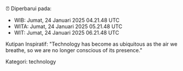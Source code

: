 ⏰ Diperbarui pada:
- WIB: Jumat, 24 Januari 2025 04.21.48 UTC
- WITA: Jumat, 24 Januari 2025 05.21.48 UTC
- WIT: Jumat, 24 Januari 2025 06.21.48 UTC

Kutipan Inspiratif:
"Technology has become as ubiquitous as the air we breathe, so we are no longer conscious of its presence."


Kategori: technology

